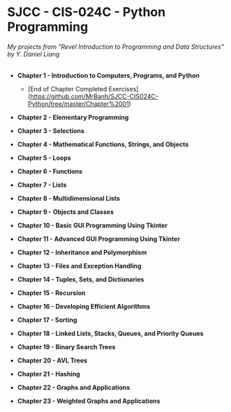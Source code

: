 # SJCC - CIS-024C - Python Programming
###### My projects from "Revel Introduction to Programming and Data Structures" by Y. Daniel Liang

- **Chapter 1 - Introduction to Computers, Programs, and Python**
    - [End of Chapter Completed Exercises] (https://github.com/MrBanh/SJCC-CIS024C-Python/tree/master/Chapter%2001)

- **Chapter 2 - Elementary Programming**

- **Chapter 3 - Selections**

- **Chapter 4 - Mathematical Functions, Strings, and Objects**

- **Chapter 5 - Loops**

- **Chapter 6 - Functions**

- **Chapter 7 - Lists**

- **Chapter 8 - Multidimensional Lists**

- **Chapter 9 - Objects and Classes**

- **Chapter 10 - Basic GUI Programming Using Tkinter**

- **Chapter 11 - Advanced GUI Programming Using Tkinter**

- **Chapter 12 - Inheritance and Polymorphism**

- **Chapter 13 - Files and Exception Handling**

- **Chapter 14 - Tuples, Sets, and Dictionaries**

- **Chapter 15 - Recursion**

- **Chapter 16 - Developing Efficient Algorithms**

- **Chapter 17 - Sorting**

- **Chapter 18 - Linked Lists, Stacks, Queues, and Priority Queues**

- **Chapter 19 - Binary Search Trees**

- **Chapter 20 - AVL Trees**

- **Chapter 21 - Hashing**

- **Chapter 22 - Graphs and Applications**

- **Chapter 23 - Weighted Graphs and Applications**